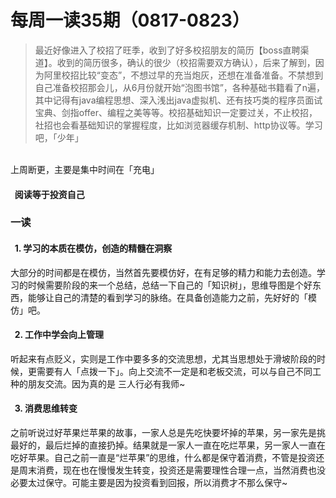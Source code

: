 # 每周一读35期（0817-0823）

> 最近好像进入了校招了旺季，收到了好多校招朋友的简历【boss直聘渠道】。收到的简历很多，确认的很少（校招需要双方确认），后来了解到，因为阿里校招比较“变态”，不想过早的充当炮灰，还想在准备准备。不禁想到自己准备校招那会儿，从6月份就开始“泡图书馆”，各种基础书籍看了n遍，其中记得有java编程思想、深入浅出java虚拟机、还有技巧类的程序员面试宝典、剑指offer、编程之美等等。校招基础知识一定要过关，不止校招，社招也会看基础知识的掌握程度，比如浏览器缓存机制、http协议等。学习吧，「少年」


<br />上周断更，主要是集中时间在「充电」

<a name="55svA"></a>
####   阅读等于投资自己
<a name="ecO3p"></a>
### 一读
<a name="zRpoj"></a>
####   1. 学习的本质在模仿，创造的精髓在洞察
大部分的时间都是在模仿，当然首先要模仿好，在有足够的精力和能力去创造。学习的时候需要阶段的来一个总结，总结一下自己的「知识树」，思维导图是个好东西，能够让自己的清楚的看到学习的脉络。在具备创造能力之前，先好好的「模仿」吧。<br />

<a name="kmiTK"></a>
####   2. 工作中学会向上管理
听起来有点贬义，实则是工作中要多多的交流思想，尤其当思想处于滑坡阶段的时候，更需要有人「点拨一下」。向上交流不一定是和老板交流，可以与自己不同工种的朋友交流。因为真的是 三人行必有我师~<br />

<a name="1ZGZL"></a>
####   3. 消费思维转变
之前听说过好苹果烂苹果的故事，一家人总是先吃快要坏掉的苹果，另一家先是挑最好的，最后烂掉的直接扔掉。结果就是一家人一直在吃烂苹果，另一家人一直在吃好苹果。自己之前一直是“烂苹果”的思维，什么都是保守着消费，不管是投资还是周末消费，现在也在慢慢发生转变，投资还是需要理性合理一点，当然消费也没必要太过保守。可能主要是因为投资看到回报，所以消费才不那么保守~
